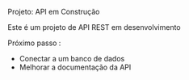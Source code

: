 Projeto: API em Construção

Este é um projeto de API REST em desenvolvimento

Próximo passo :

- Conectar a um banco de dados 
- Melhorar a documentação da API

